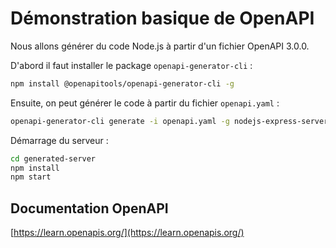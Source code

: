 # Démonstration basique de OpenAPI

Nous allons générer du code Node.js à partir d'un fichier OpenAPI 3.0.0.

D'abord il faut installer le package `openapi-generator-cli` :

```bash
npm install @openapitools/openapi-generator-cli -g
```

Ensuite, on peut générer le code à partir du fichier `openapi.yaml` :

```bash
openapi-generator-cli generate -i openapi.yaml -g nodejs-express-server -o ./generated-server
```

Démarrage du serveur :

```bash
cd generated-server
npm install
npm start
```

## Documentation OpenAPI

[https://learn.openapis.org/](https://learn.openapis.org/)